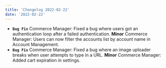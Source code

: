 ```yaml
---
title: 'Changelog 2022-02-22'
date: '2022-02-22'
---
```

- **`Bug Fix`** Commerce Manager: Fixed a bug where users got an authentication loop after a failed authentication.
**Minor** Commerce Manager: Users can now filter the accounts list by account name in Account Management.
- **`Bug Fix`** Commerce Manager: Fixed a bug where an image uploader breaks when user attempts to type in a URL.
**Minor** Commerce Manager: Added cart expiration in settings.
